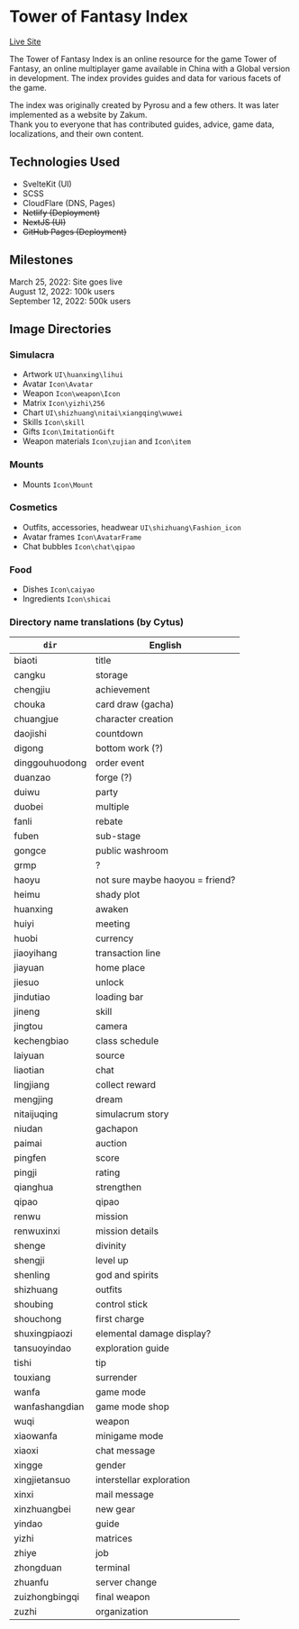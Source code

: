 # Tower of Fantasy Index
[Live Site](https://toweroffantasy.info)  

The Tower of Fantasy Index is an online resource for the game Tower of Fantasy, an online multiplayer game available in China with a Global version in development. The index provides guides and data for various facets of the game.

The index was originally created by Pyrosu and a few others. It was later implemented as a website by Zakum.  
Thank you to everyone that has contributed guides, advice, game data, localizations, and their own content.

## Technologies Used
- SvelteKit (UI)
- SCSS
- CloudFlare (DNS, Pages)
- ~~Netlify (Deployment)~~
- ~~NextJS (UI)~~
- ~~GitHub Pages (Deployment)~~

## Milestones
March 25, 2022: Site goes live  
August 12, 2022: 100k users  
September 12, 2022: 500k users

## Image Directories
### Simulacra
- Artwork `UI\huanxing\lihui`
- Avatar `Icon\Avatar`
- Weapon `Icon\weapon\Icon`
- Matrix `Icon\yizhi\256`
- Chart `UI\shizhuang\nitai\xiangqing\wuwei`
- Skills `Icon\skill`
- Gifts `Icon\ImitationGift`
- Weapon materials `Icon\zujian` and `Icon\item`

### Mounts
- Mounts `Icon\Mount`

### Cosmetics
- Outfits, accessories, headwear `UI\shizhuang\Fashion_icon`
- Avatar frames `Icon\AvatarFrame`
- Chat bubbles `Icon\chat\qipao`

### Food
- Dishes `Icon\caiyao`
- Ingredients `Icon\shicai`

### Directory name translations (by Cytus)
| `dir`  | English |
|--------|---------|
| biaoti | title |
| cangku | storage |
| chengjiu |  achievement |
| chouka | card draw (gacha) |
| chuangjue | character creation |
| daojishi | countdown |
| digong | bottom work (?) |
| dinggouhuodong | order event |
| duanzao | forge (?) |
| duiwu | party |
| duobei | multiple |
| fanli | rebate |
| fuben | sub-stage |
| gongce | public washroom |
| grmp | ? |
| haoyu | not sure maybe haoyou = friend? |
| heimu | shady plot |
| huanxing | awaken |
| huiyi | meeting |
| huobi | currency |
| jiaoyihang | transaction line |
| jiayuan | home place |
| jiesuo | unlock |
| jindutiao | loading bar |
| jineng | skill |
| jingtou | camera |
| kechengbiao | class schedule |
| laiyuan | source |
| liaotian | chat |
| lingjiang | collect reward |
| mengjing | dream |
| nitaijuqing | simulacrum story |
| niudan | gachapon |
| paimai | auction |
| pingfen | score |
| pingji | rating |
| qianghua | strengthen |
| qipao | qipao |
| renwu | mission |
| renwuxinxi | mission details |
| shenge | divinity |
| shengji | level up |
| shenling | god and spirits |
| shizhuang | outfits |
| shoubing | control stick |
| shouchong | first charge |
| shuxingpiaozi | elemental damage display? |
| tansuoyindao | exploration guide |
| tishi | tip |
| touxiang | surrender |
| wanfa | game mode |
| wanfashangdian | game mode shop |
| wuqi | weapon |
| xiaowanfa | minigame mode |
| xiaoxi | chat message |
| xingge | gender |
| xingjietansuo | interstellar exploration |
| xinxi | mail message |
| xinzhuangbei | new gear  |
| yindao | guide |
| yizhi | matrices |
| zhiye | job |
| zhongduan | terminal |
| zhuanfu | server change |
| zuizhongbingqi | final weapon |
| zuzhi | organization |